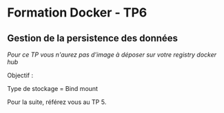 # Formation Docker - TP6

## Gestion de la persistence des données

*Pour ce TP vous n'aurez pas d'image à déposer sur votre registry docker hub*

Objectif :

Type de stockage = Bind mount

Pour la suite, référez vous au TP 5.